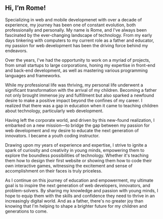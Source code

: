 ## Hi, I’m Rome!

Specializing in web and mobile developmenet with over a decade of experience, my journey has been one of constant evolution, both professionally and personally. My name is Rome, and I've always been fascinated by the ever-changing landscape of technology. From my early days tinkering with computers to my current role as a father and educator, my passion for web development has been the driving force behind my endeavors.

Over the years, I've had the opportunity to work on a myriad of projects, from small startups to large corporations, honing my expertise in front-end and back-end development, as well as mastering various programming languages and frameworks.

While my professional life was thriving, my personal life underwent a significant transformation with the arrival of my children. Becoming a father not only brought immense joy and fulfillment but also sparked a newfound desire to make a positive impact beyond the confines of my career. I realized that there was a gap in education when it came to teaching children about technology, particularly web development.

Having left the corporate world, and driven by this new-found realization, I embarked on a new mission—to bridge the gap between my passion for web development and my desire to educate the next generation of innovators. I became a youth coding instructor.

Drawing upon my years of experience and expertise, I strive to ignite a spark of curiosity and creativity in young minds, empowering them to explore the boundless possibilities of technology. Whether it's teaching them how to design their first website or showing them how to code their own interactive games, witnessing the excitement and sense of accomplishment on their faces is truly priceless.

As I continue on this journey of education and empowerment, my ultimate goal is to inspire the next generation of web developers, innovators, and problem-solvers. By sharing my knowledge and passion with young minds, I hope to equip them with the skills and confidence they need to thrive in an increasingly digital world. And as a father, there's no greater joy than knowing that I'm helping to shape a brighter future for my children and generations to come.
<!---
RomeCoCe/RomeCoCe is a ✨ special ✨ repository because its `README.md` (this file) appears on your GitHub profile.
You can click the Preview link to take a look at your changes.
--->
